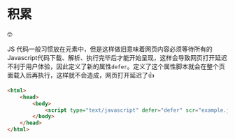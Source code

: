 # 积累

🤓

JS 代码一般习惯放在<head>元素中，但是这样做旧意味着网页内容必须等待所有的Javascript代码下载、解析、执行完毕后才能开始呈现，这样会导致网页打开延迟不利于用户体验，因此定义了新的属性`defer`。定义了这个属性脚本就会在整个页面载入后再执行，这样就不会造成，网页打开延迟了👍

```html
<html>
    <head>
        <body>
            <script type="text/javascript" defer="defer" scr="example.js"></script>
        </body>
    </head>
</html>
```





